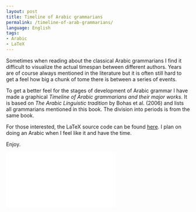 ```yaml
---
layout: post
title: Timeline of Arabic grammarians
permalink: /timeline-of-arab-grammarians/
language: English
tags:
- Arabic
- LaTeX
---
```


Sometimes when reading about the classical Arabic grammarians I find it difficult to visualize the actual timespan between different authors. Years are of course always mentioned in the literature but it is often still hard to get a feel how big a chunk of tome there is between a series of events. 

To get a better feel for the stages of development of Arabic grammar I have made a graphical *Timeline of Arabic grammarians and their major works*. It is based on *The Arabic Linguistic tradition* by Bohas et al. (2006) and lists all grammarians mentioned in this book. The division into periods is from the same book. 

For those interested, the LaTeX source code can be found [here](https://github.com/andreasmhallberg/alt-timeline/blob/master/alt-timeline.tex). I plan on doing an Arabic when I feel like it and have the time.

Enjoy.

![alt-timeline](/images/alt-timelinte.pdf)
